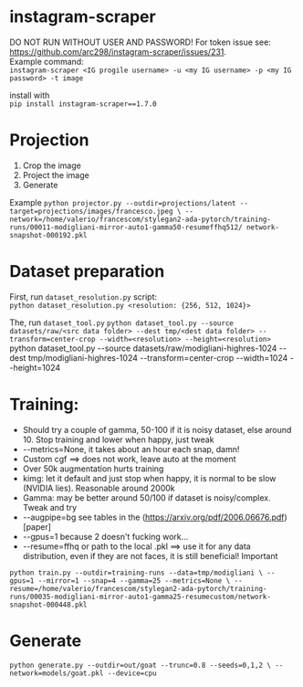 # instagram-scraper
DO NOT RUN WITHOUT USER AND PASSWORD!
For token issue see: https://github.com/arc298/instagram-scraper/issues/231.  
Example command:  
`instagram-scraper <IG progile username> -u <my IG username> -p <my IG password> -t image`

install with  
`pip install instagram-scraper==1.7.0`

# Projection

1. Crop the image
2. Project the image
3. Generate

Example
`python projector.py --outdir=projections/latent --target=projections/images/francesco.jpeg \
    --network=/home/valerio/francescom/stylegan2-ada-pytorch/training-runs/00011-modigliani-mirror-auto1-gamma50-resumeffhq512/ network-snapshot-000192.pkl`

# Dataset preparation
First, run `dataset_resolution.py` script:  
`python dataset_resolution.py <resolution: {256, 512, 1024}>`

The, run `dataset_tool.py`
`python dataset_tool.py --source datasets/raw/<src data folder> --dest tmp/<dest data folder> --transform=center-crop --width=<resolution> --height=<resolution>`
python dataset_tool.py --source datasets/raw/modigliani-highres-1024 --dest tmp/modigliani-highres-1024 --transform=center-crop --width=1024 --height=1024

# Training: 
- Should try a couple of gamma, 50-100 if it is noisy dataset, else around 10. Stop training and lower when happy, just tweak
- --metrics=None, it takes about an hour each snap, damn!
- Custom cgf ==> does not work, leave auto at the moment
- Over 50k augmentation hurts training
- kimg: let it default and just stop when happy, it is normal to be slow (NVIDIA lies). Reasonable around 2000k
- Gamma: may be better around 50/100 if dataset is noisy/complex. Tweak and try
- --augpipe=bg see tables in the (https://arxiv.org/pdf/2006.06676.pdf)[paper]
- --gpus=1 because 2 doesn't fucking work...
- --resume=ffhq or path to the local .pkl ==> use it for any data distribution, even if they are not faces, it is still beneficial! Important


`python train.py --outdir=training-runs --data=tmp/modigliani \
--gpus=1 --mirror=1 --snap=4 --gamma=25 --metrics=None \
--resume=/home/valerio/francescom/stylegan2-ada-pytorch/training-runs/00035-modigliani-mirror-auto1-gamma25-resumecustom/network-snapshot-000448.pkl `

# Generate
`python generate.py --outdir=out/goat --trunc=0.8 --seeds=0,1,2 \
    --network=models/goat.pkl --device=cpu`
